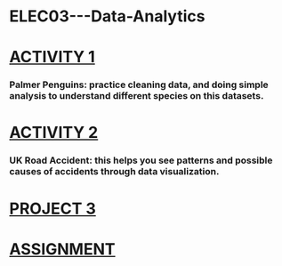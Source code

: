 # ELEC03---Data-Analytics

<h1><a href="https://github.com/CheloMacatangay/ELEC03---Data-Analytics/blob/main/Activity1/Activity.ipynb" target="_blank">ACTIVITY 1</a></h1>
<h3>Palmer Penguins:  practice cleaning data, and doing simple analysis to understand different species on this datasets.</h3>


<h1><a href="https://github.com/CheloMacatangay/ELEC03---Data-Analytics/blob/main/Activity2/Activity2.ipynb" target="_blank">ACTIVITY 2</a></h1>
<h3>UK Road Accident: this helps you see patterns and possible causes of accidents through data visualization.</h3>

 
<h1><a href="https://github.com/CheloMacatangay/ELEC03---Data-Analytics/blob/main/project3/PROJECT3_PH_DENGUE_ANALYSIS_.ipynb">PROJECT 3</a></h1>


 
<h1><a href="https://github.com/CheloMacatangay/ELEC03---Data-Analytics/blob/main/Assignment/Macatangay_Chelo_SalaryPrediction.ipynb">ASSIGNMENT</a></h1>




